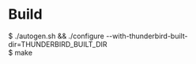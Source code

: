 Build
=====

 $ ./autogen.sh && ./configure --with-thunderbird-built-dir=THUNDERBIRD_BUILT_DIR  
 $ make
